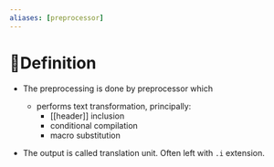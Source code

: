```yaml
---
aliases: [preprocessor]
---
```


# 📝Definition
- The preprocessing is done by preprocessor which
    - performs text transformation, principally:
        - [[header]] inclusion
        - conditional compilation
        - macro substitution
        
- The output is called translation unit. Often left with `.i` extension.
